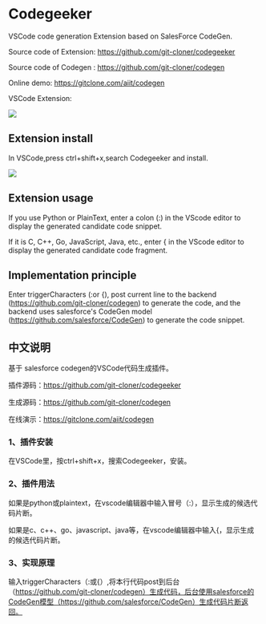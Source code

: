 # Codegeeker
VSCode code generation Extension based on SalesForce CodeGen.

Source code of Extension: https://github.com/git-cloner/codegeeker

Source code of Codegen : https://github.com/git-cloner/codegen

Online demo: https://gitclone.com/aiit/codegen

VSCode Extension:

 ![](https://gitclone.com/download1/aiit/codegeeker.gif)

## Extension install

In VSCode,press ctrl+shift+x,search Codegeeker and install.

 ![](https://gitclone.com/download1/aiit/extension.png)

## Extension usage

If you use Python or PlainText, enter a colon (:) in the VScode editor to display the generated candidate code snippet.

If it is C, C++, Go, JavaScript, Java, etc., enter { in the VScode editor to display the generated candidate code fragment.

## Implementation principle

Enter triggerCharacters (:or {), post current line to the backend (https://github.com/git-cloner/codegen) to generate the code, and the backend uses salesforce's CodeGen model (https://github.com/salesforce/CodeGen) to generate the code snippet.

## 中文说明

基于 salesforce codegen的VSCode代码生成插件。

插件源码：https://github.com/git-cloner/codegeeker

生成源码：https://github.com/git-cloner/codegen

在线演示：https://gitclone.com/aiit/codegen

### 1、插件安装

在VSCode里，按ctrl+shift+x，搜索Codegeeker，安装。

### 2、插件用法

如果是python或plaintext，在vscode编辑器中输入冒号（:），显示生成的候选代码片断。

如果是c、c++、go、javascript、java等，在vscode编辑器中输入{，显示生成的候选代码片断。

### 3、实现原理

输入triggerCharacters（:或{）,将本行代码post到后台（https://github.com/git-cloner/codegen）生成代码，后台使用salesforce的CodeGen模型（https://github.com/salesforce/CodeGen）生成代码片断返回。

